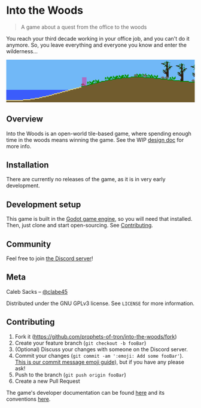 # Into the Woods
> A game about a quest from the office to the woods

You reach your third decade working in your office job, and you can't do it anymore. So, you leave everything and everyone you know and enter the wilderness...

![Prototype screenshot](header.png)

## Overview

Into the Woods is an open-world tile-based game, where spending enough time in the woods means winning the game. See the WIP [design doc](DESIGN.md) for more info.

## Installation

There are currently no releases of the game, as it is in very early development.

<!--## Screenshots-->

## Development setup

This game is built in the [Godot game engine][godot], so you will need that installed. Then, just clone and start open-sourcing. See [Contributing](#Contributing).

<!--## Release History

* 0.2.1
    * CHANGE: Update docs (module code remains unchanged)
* 0.2.0
    * CHANGE: Remove `setDefaultXYZ()`
    * ADD: Add `init()`
* 0.1.1
    * FIX: Crash when calling `baz()` (Thanks @GenerousContributorName!)
* 0.1.0
    * The first proper release
    * CHANGE: Rename `foo()` to `bar()`
* 0.0.1
    * Work in progress-->

## Community

Feel free to join [the Discord server][discord server]!

## Meta

Caleb Sacks – [@clabe45](https://twitter.com/clabe45)
<!-- your name here -->

Distributed under the GNU GPLv3 license. See ``LICENSE`` for more information.

## Contributing

1. Fork it (<https://github.com/prophets-of-tron/into-the-woods/fork>)
2. Create your feature branch (`git checkout -b fooBar`)
3. (Optional) Discuss your changes with someone on the Discord server.
4. Commit your changes (`git commit -am ':emoji: Add some fooBar'`). [This is our commit message emoji guide](http://gitmoji.carloscuesta.me/)), but if you have any  please ask!
5. Push to the branch (`git push origin fooBar`)
6. Create a new Pull Request

The game's developer documentation can be found [here](/docs) and its conventions [here](/docs/conventions.md).

<!-- Markdown link & img dfn's -->
<!--[npm-image]: https://img.shields.io/npm/v/datadog-metrics.svg?style=flat-square
[npm-url]: https://npmjs.org/package/datadog-metrics
[npm-downloads]: https://img.shields.io/npm/dm/datadog-metrics.svg?style=flat-square
[travis-image]: https://img.shields.io/travis/dbader/node-datadog-metrics/master.svg?style=flat-square
[travis-url]: https://travis-ci.org/dbader/node-datadog-metrics
[wiki]: https://github.com/yourname/yourproject/wiki-->

[godot]: https://godotengine.org/
[discord server]: https://discord.gg/RwvBmrd
